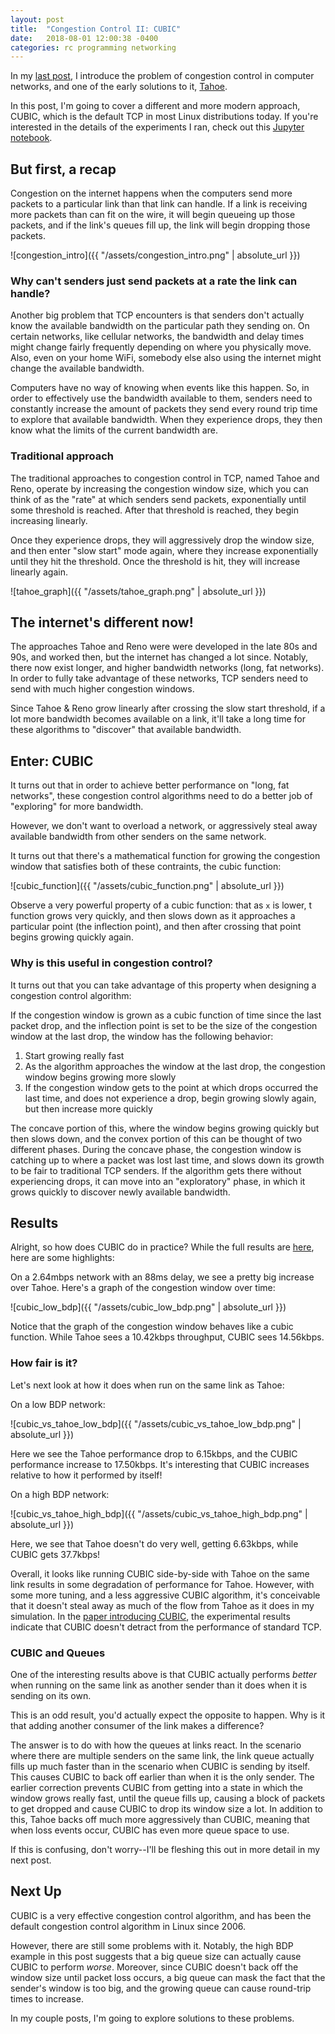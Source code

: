 ```yaml
---
layout: post
title:  "Congestion Control II: CUBIC"
date:   2018-08-01 12:00:38 -0400
categories: rc programming networking
---
```


In my [last post](http://localhost:4000/rc/programming/networking/2018/07/18/intro-congestion.html), I introduce the problem of congestion control in computer networks, and one of the early solutions to it, [Tahoe](https://tools.ietf.org/html/rfc5681).

In this post, I'm going to cover a different and more modern approach, CUBIC, which is the default TCP in most Linux distributions today. If you're
interested in the details of the experiments I ran, check out this [Jupyter notebook](http://squidarth.com/CUBIC-vs-TAHOE.html).

## But first, a recap

Congestion on the internet happens when the computers send more packets to a particular link than that link can handle.
If a link is receiving more packets than can fit on the wire, it will begin queueing up those packets, and if the link's queues fill up,
the link will begin dropping those packets.

![congestion_intro]({{ "/assets/congestion_intro.png" | absolute_url }})

### Why can't senders just send packets at a rate the link can handle?

Another big problem that TCP encounters is that senders don't actually
know the available bandwidth on the particular path they sending on.
On certain networks, like cellular networks, the bandwidth and delay
times might change fairly frequently depending on where you physically
move. Also, even on your home WiFi,
somebody else also using the internet might change the available bandwidth.

Computers have no way of knowing when events like this happen. So, in order
to effectively use the bandwidth available to them, senders need to constantly
increase the amount of packets they send every round trip time to explore that
available bandwidth. When they experience drops, they then know what the limits
of the current bandwidth are.

### Traditional approach

The traditional approaches to congestion control in TCP, named Tahoe and Reno, operate by
increasing the congestion window size, which you can think of as the "rate" at which
senders send packets, exponentially until some threshold is reached. After that threshold
is reached, they begin increasing linearly.

Once they experience drops, they will aggressively drop the window size, and then enter
"slow start" mode again, where they increase exponentially until they hit the threshold. Once
the threshold is hit, they will increase linearly again.

![tahoe_graph]({{ "/assets/tahoe_graph.png" | absolute_url }})

## The internet's different now!

The approaches Tahoe and Reno were were developed in the late 80s and 90s, and worked
then, but the internet has changed a lot since. Notably, there
now exist longer, and higher bandwidth networks (long, fat networks). In order to fully take
advantage of these networks, TCP senders need to send with much higher congestion
windows.

Since Tahoe & Reno grow linearly after crossing the slow start threshold, if a lot
more bandwidth becomes available on a link, it'll take a long time for
these algorithms to "discover" that available bandwidth.

## Enter: CUBIC

It turns out that in order to achieve better performance on "long, fat networks", these congestion control
algorithms need to do a better job of "exploring" for more bandwidth.

However, we don't want to overload a network, or aggressively steal away available bandwidth from other
senders on the same network.

It turns out that there's a mathematical function for growing the congestion window that
satisfies both of these contraints, the cubic function:

![cubic_function]({{ "/assets/cubic_function.png" | absolute_url }})

Observe a very powerful property of a cubic function: that as `x` is lower, t function
grows very quickly, and then slows down as it approaches a particular point (the inflection point), and then
after crossing that point begins growing quickly again.

### Why is this useful in congestion control?

It turns out that you can take advantage of this property when designing a congestion
control algorithm:

If the congestion window is grown as a cubic function of time since the last packet drop,
and the inflection point is set to be the size of the congestion window at the
last drop, the window has the following behavior:

1. Start growing really fast
2. As the algorithm approaches the window at the last drop, the congestion window begins
growing more slowly
3. If the congestion window gets to the point at which drops occurred the last time, and does
not experience a drop, begin growing slowly again, but then increase more quickly

The concave portion of this, where the window begins growing quickly but then slows down,
and the convex portion of this can be thought of two different phases. During the concave
phase, the congestion window is catching up to where a packet was lost last time, and slows
down its growth to be fair to traditional TCP senders. If the algorithm gets there without
experiencing drops, it can move into an "exploratory" phase, in which it grows quickly
to discover newly available bandwidth.

## Results

Alright, so how does CUBIC do in practice? While the full results are [here](http://squidarth.com/CUBIC-vs-TAHOE.html), here are some highlights:

On a 2.64mbps network with an 88ms delay, we see a pretty big increase over Tahoe. Here's a graph of
the congestion window over time:

![cubic_low_bdp]({{ "/assets/cubic_low_bdp.png" | absolute_url }})

Notice that the graph of the congestion window behaves like a cubic function. While Tahoe
sees a 10.42kbps throughput, CUBIC sees 14.56kbps.

### How fair is it?

Let's next look at how it does when run on the same link as Tahoe:

On a low BDP network:

![cubic_vs_tahoe_low_bdp]({{ "/assets/cubic_vs_tahoe_low_bdp.png" | absolute_url }})

Here we see the Tahoe performance drop to 6.15kbps, and the CUBIC performance increase
to 17.50kbps. It's interesting that CUBIC increases relative to how it performed by
itself!

On a high BDP network:

![cubic_vs_tahoe_high_bdp]({{ "/assets/cubic_vs_tahoe_high_bdp.png" | absolute_url }})

Here, we see that Tahoe doesn't do very well, getting 6.63kbps, while CUBIC gets 37.7kbps!

Overall, it looks like running CUBIC side-by-side with Tahoe on the same link results
in some degradation of performance for Tahoe. However, with some more tuning, and a less
aggressive CUBIC algorithm, it's conceivable that it doesn't steal away as much of
the flow from Tahoe as it does in my simulation. In the [paper introducing CUBIC](https://www.cs.princeton.edu/courses/archive/fall16/cos561/papers/Cubic08.pdf), the experimental results
indicate that CUBIC doesn't detract from the performance of standard TCP.

### CUBIC and Queues

One of the interesting results above is that CUBIC actually performs *better* when running
on the same link as another sender than it does when it is sending on its own.

This is an odd result, you'd actually expect the opposite to happen. Why is it that adding
another consumer of the link makes a difference?

The answer is to do with how the queues at links react. In the scenario where there are multiple senders
on the same link, the link queue actually fills up much faster than in the scenario when
CUBIC is sending by itself. This causes CUBIC to back off earlier than when it is the only
sender. The earlier correction prevents CUBIC from getting into a state in which the
window grows really fast, until the queue fills up, causing a block of packets to get
dropped and cause CUBIC to drop its window size a lot. In addition to this, Tahoe backs
off much more aggressively than CUBIC, meaning that when loss events occur, CUBIC has
even more queue space to use.

If this is confusing, don't worry--I'll be fleshing this out in more detail in my next post.

## Next Up

CUBIC is a very effective congestion control algorithm, and has been the default congestion
control algorithm in Linux since 2006.

However, there are still some problems with it. Notably, the high BDP example in this post
suggests that a big queue size can actually cause CUBIC to perform *worse*. Moreover, since
CUBIC doesn't back off the window size until packet loss occurs, a big queue can mask the
fact that the sender's window is too big, and the growing queue can cause round-trip times
to increase.

In my couple posts, I'm going to explore solutions to these problems.
